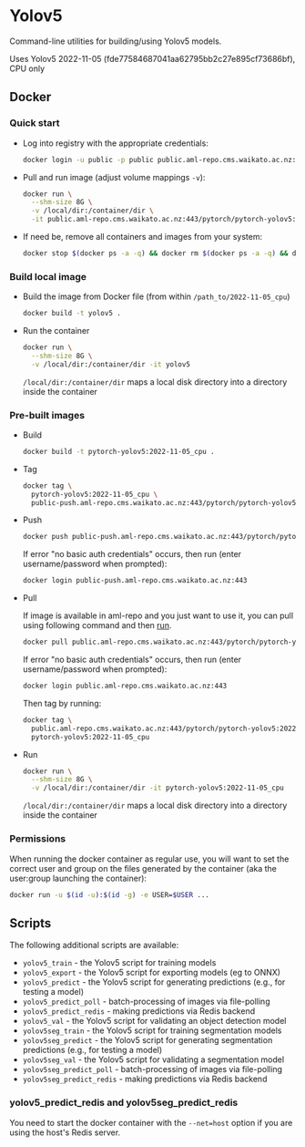 # Yolov5

Command-line utilities for building/using Yolov5 models. 

Uses Yolov5 2022-11-05 (fde77584687041aa62795bb2c27e895cf73686bf), CPU only


## Docker

### Quick start

* Log into registry with the appropriate credentials:

  ```bash
  docker login -u public -p public public.aml-repo.cms.waikato.ac.nz:443 
  ```

* Pull and run image (adjust volume mappings `-v`):

  ```bash
  docker run \
    --shm-size 8G \
    -v /local/dir:/container/dir \
    -it public.aml-repo.cms.waikato.ac.nz:443/pytorch/pytorch-yolov5:2022-11-05_cpu
  ```

* If need be, remove all containers and images from your system:

  ```bash
  docker stop $(docker ps -a -q) && docker rm $(docker ps -a -q) && docker system prune -a
  ```

### Build local image

* Build the image from Docker file (from within `/path_to/2022-11-05_cpu`)

  ```bash
  docker build -t yolov5 .
  ```
  
* Run the container

  ```bash
  docker run \
    --shm-size 8G \
    -v /local/dir:/container/dir -it yolov5
  ```
  `/local/dir:/container/dir` maps a local disk directory into a directory inside the container

### Pre-built images

* Build

  ```bash
  docker build -t pytorch-yolov5:2022-11-05_cpu .
  ```
  
* Tag

  ```bash
  docker tag \
    pytorch-yolov5:2022-11-05_cpu \
    public-push.aml-repo.cms.waikato.ac.nz:443/pytorch/pytorch-yolov5:2022-11-05_cpu
  ```
  
* Push

  ```bash
  docker push public-push.aml-repo.cms.waikato.ac.nz:443/pytorch/pytorch-yolov5:2022-11-05_cpu
  ```
  If error "no basic auth credentials" occurs, then run (enter username/password when prompted):
  
  ```bash
  docker login public-push.aml-repo.cms.waikato.ac.nz:443
  ```
  
* Pull

  If image is available in aml-repo and you just want to use it, you can pull using following command and then [run](#run).

  ```bash
  docker pull public.aml-repo.cms.waikato.ac.nz:443/pytorch/pytorch-yolov5:2022-11-05_cpu
  ```
  If error "no basic auth credentials" occurs, then run (enter username/password when prompted):
  
  ```bash
  docker login public.aml-repo.cms.waikato.ac.nz:443
  ```
  Then tag by running:
  
  ```bash
  docker tag \
    public.aml-repo.cms.waikato.ac.nz:443/pytorch/pytorch-yolov5:2022-11-05_cpu \
    pytorch-yolov5:2022-11-05_cpu
  ```
  
* <a name="run">Run</a>

  ```bash
  docker run \
    --shm-size 8G \
    -v /local/dir:/container/dir -it pytorch-yolov5:2022-11-05_cpu
  ```
  `/local/dir:/container/dir` maps a local disk directory into a directory inside the container


### Permissions

When running the docker container as regular use, you will want to set the correct
user and group on the files generated by the container (aka the user:group launching
the container):

```bash
docker run -u $(id -u):$(id -g) -e USER=$USER ...
```


## Scripts

The following additional scripts are available:

* `yolov5_train` - the Yolov5 script for training models
* `yolov5_export` - the Yolov5 script for exporting models (eg to ONNX)
* `yolov5_predict` - the Yolov5 script for generating predictions (e.g., for testing a model)
* `yolov5_predict_poll` - batch-processing of images via file-polling
* `yolov5_predict_redis` - making predictions via Redis backend
* `yolov5_val` - the Yolov5 script for validating an object detection model
* `yolov5seg_train` - the Yolov5 script for training segmentation models
* `yolov5seg_predict` - the Yolov5 script for generating segmentation predictions (e.g., for testing a model)
* `yolov5seg_val` - the Yolov5 script for validating a segmentation model
* `yolov5seg_predict_poll` - batch-processing of images via file-polling
* `yolov5seg_predict_redis` - making predictions via Redis backend


### yolov5_predict_redis and yolov5seg_predict_redis
 
You need to start the docker container with the `--net=host` option if you are using the host's Redis server.
